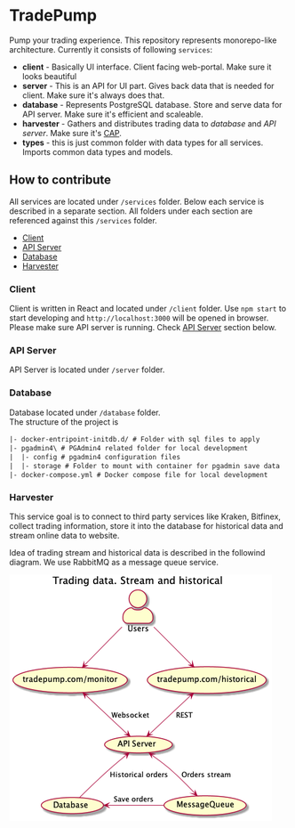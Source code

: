 # TradePump

Pump your trading experience.
This repository represents monorepo-like architecture.
Currently it consists of following `services`:
- **client** - Basically UI interface. Client facing web-portal. Make sure it looks beautiful
- **server** - This is an API for UI part. Gives back data that is needed for client. Make sure it's always does that.
- **database** - Represents PostgreSQL database. Store and serve data for API server. Make sure it's efficient and scaleable.
- **harvester** - Gathers and distributes trading data to _database_ and _API server_. Make sure it's [CAP](https://en.wikipedia.org/wiki/CAP_theorem).
- **types** - this is just common folder with data types for all services. Imports common data types and models.

## How to contribute

All services are located under `/services` folder. Below each service is described in a separate section.
All folders under each section are referenced against this `/services` folder.

- [Client](#client)
- [API Server](#api-server)
- [Database](#database)
- [Harvester](#harvester)

### Client

Client is written in React and located under `/client` folder.
Use `npm start` to start developing and `http://localhost:3000` will be opened in browser.
Please make sure API server is running. Check [API Server](#api-server) section below.

### API Server

API Server is located under `/server` folder.

### Database

Database located under `/database` folder.<br>
The structure of the project is
```
|- docker-entripoint-initdb.d/ # Folder with sql files to apply
|- pgadmin4\ # PGAdmin4 related folder for local development
|  |- config # pgadmin4 configuration files
|  |- storage # Folder to mount with container for pgadmin save data
|- docker-compose.yml # Docker compose file for local development
```

### Harvester

This service goal is to connect to third party services like Kraken, Bitfinex, collect trading information, store it into the database for historical data and stream online data to website.

Idea of trading stream and historical data is described in the followind diagram.
We use RabbitMQ as a message queue service.

![Trading Data](./docs/trading_stream.png)
